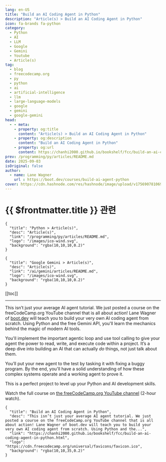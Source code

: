 ```yaml
---
lang: en-US
title: "Build an AI Coding Agent in Python"
description: "Article(s) > Build an AI Coding Agent in Python"
icon: fa-brands fa-python
category:
  - Python
  - AI
  - LLM
  - Google
  - Gemini
  - Youtube
  - Article(s)
tag:
  - blog
  - freecodecamp.org
  - py
  - python
  - ai
  - artificial-intelligence
  - llm
  - large-language-models
  - google
  - gemini
  - google-gemini
head:
  - - meta:
    - property: og:title
      content: "Article(s) > Build an AI Coding Agent in Python"
    - property: og:description
      content: "Build an AI Coding Agent in Python"
    - property: og:url
      content: https://chanhi2000.github.io/bookshelf/fcc/build-an-ai-coding-agent-in-python.html
prev: /programming/py/articles/README.md
date: 2025-09-03
isOriginal: false
author:
  - name: Lane Wagner
    url : https://boot.dev/courses/build-ai-agent-python
cover: https://cdn.hashnode.com/res/hashnode/image/upload/v1756907810696/792bacff-78f6-4142-924b-03d48f3cf474.png
---
```


# {{ $frontmatter.title }} 관련

```component VPCard
{
  "title": "Python > Article(s)",
  "desc": "Article(s)",
  "link": "/programming/py/articles/README.md",
  "logo": "/images/ico-wind.svg",
  "background": "rgba(10,10,10,0.2)"
}
```

```component VPCard
{
  "title": "Google Gemini > Article(s)",
  "desc": "Article(s)",
  "link": "/ai/gemini/articles/README.md",
  "logo": "/images/ico-wind.svg",
  "background": "rgba(10,10,10,0.2)"
}
```

[[toc]]

---

<SiteInfo
  name="Build an AI Coding Agent in Python"
  desc="This isn’t just your average AI agent tutorial. We just posted a course on the freeCodeCamp.org YouTube channel that is all about action! Lane Wagner of boot.dev will teach you to build your very own AI coding agent from scratch. Using Python and the..."
  url="https://freecodecamp.org/news/build-an-ai-coding-agent-in-python"
  logo="https://cdn.freecodecamp.org/universal/favicons/favicon.ico"
  preview="https://cdn.hashnode.com/res/hashnode/image/upload/v1756907810696/792bacff-78f6-4142-924b-03d48f3cf474.png"/>

This isn’t just your average AI agent tutorial. We just posted a course on the freeCodeCamp.org YouTube channel that is all about action! Lane Wagner of [<VPIcon icon="fas fa-globe"/>boot.dev](http://boot.dev) will teach you to build your very own AI coding agent from scratch. Using Python and the free Gemini API, you'll learn the mechanics behind the magic of modern AI tools.

You'll implement the important agentic loop and use tool calling to give your agent the power to read, write, and execute code within a project. It’s a deep dive into building an AI that can actually *do* things, not just talk about them.

You’ll put your new agent to the test by tasking it with fixing a buggy program. By the end, you'll have a solid understanding of how these complex systems operate and a working agent to prove it.

This is a perfect project to level up your Python and AI development skills.

Watch the full course on [<VPIcon icon="fa-brands fa-youtube"/>the freeCodeCamp.org YouTube channel](https://youtu.be/YtHdaXuOAks) (2-hour watch).

<VidStack src="youtube/YtHdaXuOAks" />

<!-- TODO: add ARTICLE CARD -->
```component VPCard
{
  "title": "Build an AI Coding Agent in Python",
  "desc": "This isn’t just your average AI agent tutorial. We just posted a course on the freeCodeCamp.org YouTube channel that is all about action! Lane Wagner of boot.dev will teach you to build your very own AI coding agent from scratch. Using Python and the...",
  "link": "https://chanhi2000.github.io/bookshelf/fcc/build-an-ai-coding-agent-in-python.html",
  "logo": "https://cdn.freecodecamp.org/universal/favicons/favicon.ico",
  "background": "rgba(10,10,35,0.2)"
}
```
